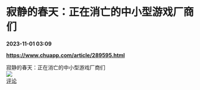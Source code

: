 # 寂静的春天：正在消亡的中小型游戏厂商们

**2023-11-01 03:09**

**https://www.chuapp.com/article/289595.html**

寂静的春天：正在消亡的中小型游戏厂商们  
![](https://img3.chouti.com/CHOUTI_231031_66335464BCF9411D8FB3B5FF2611C703.jpg)  
[评论](https://m.chouti.com/link/40465179)